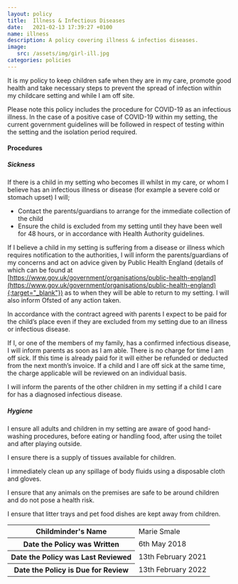 ```yaml
---
layout: policy
title:  Illness & Infectious Diseases
date:   2021-02-13 17:39:27 +0100
name: illness
description: A policy covering illness & infectios diseases.
image:
   src: /assets/img/girl-ill.jpg
categories: policies
---
```


It is my policy to keep children safe when they are in my care, promote good health and take necessary steps to prevent the spread of infection within my childcare setting and while I am off site.

Please note this policy includes the procedure for COVID-19 as an infectious illness. In the case of a positive case of COVID-19 within my setting, the current government guidelines will be followed in respect of testing within the setting and the isolation period required.

#### Procedures

##### Sickness
If there is a child in my setting who becomes ill whilst in my care, or whom I believe has an infectious illness or disease (for example a severe cold or stomach upset) I will;
+ Contact the parents/guardians to arrange for the immediate collection of the child
+ Ensure the child is excluded from my setting until they have been well for 48 hours,
or in accordance with Health Authority guidelines.

If I believe a child in my setting is suffering from a disease or illness which requires notification to the authorities, I will inform the parents/guardians of my concerns and act on advice given by Public Health England (details of which can be found at [https://www.gov.uk/government/organisations/public-health-england](https://www.gov.uk/government/organisations/public-health-england){:target="_blank"}) as to when they will be able to return to my setting. I will also inform Ofsted of any action taken.

In accordance with the contract agreed with parents I expect to be paid for the child’s place even if they are excluded from my setting due to an illness or infectious disease.

If I, or one of the members of my family, has a confirmed infectious disease, I will inform parents as soon as I am able. There is no charge for time I am off sick. If this time is already paid for it will either be refunded or deducted from the next month’s invoice.
If a child and I are off sick at the same time, the charge applicable will be reviewed on an individual basis.

I will inform the parents of the other children in my setting if a child I care for has a diagnosed infectious disease.

##### Hygiene

I ensure all adults and children in my setting are aware of good hand-washing procedures, before eating or handling food, after using the toilet and after playing outside.

I ensure there is a supply of tissues available for children.

I immediately clean up any spillage of body fluids using a disposable cloth and gloves.

I ensure that any animals on the premises are safe to be around children and do not pose a health risk.

I ensure that litter trays and pet food dishes are kept away from children.


<table class="table table-bordered mt-5 mb-5">
  <tbody>
    <tr>
      <th scope="row">Childminder's Name </th>
      <td>Marie Smale</td>
    </tr>
    <tr>
      <th scope="row">Date the Policy was Written</th>
      <td>6th May 2018</td>
    </tr>
    <tr>
      <th scope="row">Date the Policy was Last Reviewed</th>
      <td>13th February 2021</td>
    </tr>
    <tr>
      <th scope="row">Date the Policy is Due for Review</th>
      <td>13th February 2022</td>
    </tr>
  </tbody>
</table>
